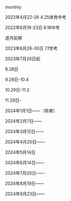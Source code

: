 monthly

2022年4月22-26 4.25体育中考

2022年6月19-23日 6.18中考

  

逐月前移

2023年6月26-30日 7.1学考

  

2023年7月26日起

8.28日

9.28日-10.4

  

  

10.29日-11.2

11.29日-

2024年1月1日——（咳嗽）

2024年2月7日——

2024年3月12日——

2024年4月20日——

2024年5月14日

2024年6月14日——

2024年7月20日——

2024年8月19日——

2024年9月23日——
